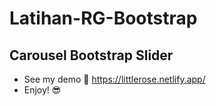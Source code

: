 # Latihan-RG-Bootstrap

## Carousel Bootstrap Slider
* See my demo :monocle_face: https://littlerose.netlify.app/
* Enjoy! :sunglasses:
